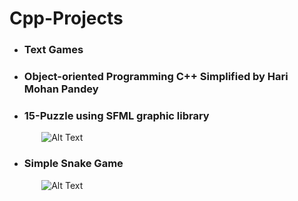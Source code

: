 # Cpp-Projects

- ### Text Games
- ### Object-oriented Programming C++ Simplified by Hari Mohan Pandey
- ### 15-Puzzle using SFML graphic library
&nbsp;&nbsp;&nbsp;&nbsp;&nbsp;&nbsp;&nbsp;&nbsp;&nbsp;&nbsp;&nbsp;&nbsp; ![Alt Text](https://github.com/haris-mujeeb/Cpp-Projects/blob/main/15_Puzzle/15-Puzzle.gif?raw=true)
- ### Simple Snake Game
&nbsp;&nbsp;&nbsp;&nbsp;&nbsp;&nbsp;&nbsp;&nbsp;&nbsp;&nbsp;&nbsp;&nbsp; ![Alt Text](https://github.com/haris-mujeeb/Cpp-Projects/blob/main/Snake_Simple/resources/Simple_Sanke.gif?raw=true)
